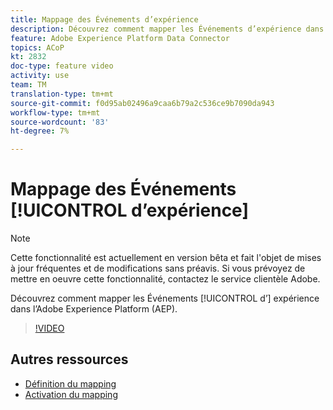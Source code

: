 ```yaml
---
title: Mappage des Événements d’expérience
description: Découvrez comment mapper les Événements d’expérience dans l’Adobe Experience Platform (AEP)
feature: Adobe Experience Platform Data Connector
topics: ACoP
kt: 2832
doc-type: feature video
activity: use
team: TM
translation-type: tm+mt
source-git-commit: f0d95ab02496a9caa6b79a2c536ce9b7090da943
workflow-type: tm+mt
source-wordcount: '83'
ht-degree: 7%

---
```



# Mappage des Événements [!UICONTROL d’expérience]

>[!NOTE]
>
>Cette fonctionnalité est actuellement en version bêta et fait l&#39;objet de mises à jour fréquentes et de modifications sans préavis.
>Si vous prévoyez de mettre en oeuvre cette fonctionnalité, contactez le service clientèle  Adobe.

Découvrez comment mapper les Événements [!UICONTROL d’] expérience dans l’Adobe Experience Platform (AEP).

>[!VIDEO](https://video.tv.adobe.com/v/27265?quality=12)

## Autres ressources

* [Définition du mapping](https://docs.adobe.com/content/help/en/campaign-standard/using/administrating/mapping-campaign-and-aep-data/aep-mapping-definition.html)
* [Activation du mapping](https://docs.adobe.com/content/help/en/campaign-standard/using/administrating/mapping-campaign-and-aep-data/aep-mapping-activation.html)


